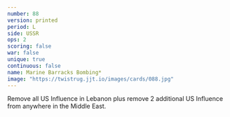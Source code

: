 ```yaml
---
number: 88
version: printed
period: L
side: USSR
ops: 2
scoring: false
war: false
unique: true
continuous: false
name: Marine Barracks Bombing*
image: "https://twistrug.jjt.io/images/cards/088.jpg"
---
```

Remove all US Influence in Lebanon plus remove 2 additional US Influence from anywhere in the Middle East.
